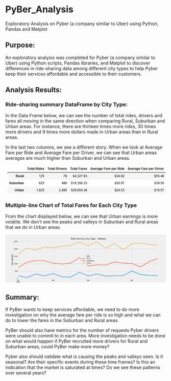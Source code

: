 # PyBer_Analysis

Exploratory Analysis on Pyber (a company similar to Uber) using Python, Pandas and Matplot

## Purpose:

An exploratory analysis was completed for Pyber (a company similar to Uber) using Python scripts, Pandas libraries, and Matplot to discover differences in ride-sharing data among different city types to help Pyber keep their services affordable and accessible to their customers.

## Analysis Results:

### Ride-sharing summary DataFrame by City Type:

In the Data Frame below, we can see the number of total rides, drivers and fares all moving in the same direction when comparing Rural, Suburban and Urban areas. For instance, there are thirteen times more rides, 30 times more drivers and 9 times more dollars made in Urban areas than in Rural areas.

In the last two columns, we see a different story. When we look at Average Fare per Ride and Average Fare per Driver, we can see that Urban areas averages are much higher than Suburban and Urban areas. 

![](Resources/Ride-sharing_Summary_DataFrame_by_City_Type.png)

### Multiple-line Chart of Total Fares for Each City Type

From the chart displayed below, we can see that Urban earnings is more volatile. We don't see the peaks and valleys in Suburban and Rural areas that we do in Urban areas. 

![](Resources/Challenge_Fare_Summary.png)

## Summary: 

If PyBer wants to keep services affordable, we need to do more investigation on why the average fare per ride is so high and what we can do to lower the fares in the Suburban and Rural areas.

PyBer should also have metrics for the number of requests Pyber drivers were unable to commit to in each area. More investigation needs to be done on what would happen if PyBer recruited more drivers for Rural and Suburban areas, could PyBer make more money?  

Pyber also should validate what is causing the peaks and valleys seen. Is it seasonal? Are their specific events during these time frames? Is this an indication that the market is saturated at times? Do we see these patterns over several years?

